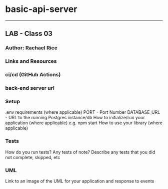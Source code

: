 # basic-api-server
--------------------------------------
## LAB - Class 03

### Author: Rachael Rice

### Links and Resources

### ci/cd (GitHub Actions)

### back-end server url

### Setup
.env requirements (where applicable)
PORT - Port Number
DATABASE_URL - URL to the running Postgres instance/db
How to initialize/run your application (where applicable)
e.g. npm start
How to use your library (where applicable)

### Tests
How do you run tests?
Any tests of note?
Describe any tests that you did not complete, skipped, etc

### UML
Link to an image of the UML for your application and response to events